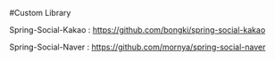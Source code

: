 #Custom Library

Spring-Social-Kakao : https://github.com/bongki/spring-social-kakao

Spring-Social-Naver : https://github.com/mornya/spring-social-naver